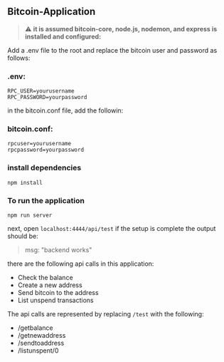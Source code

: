 ## Bitcoin-Application 

> :warning: **it is assumed bitcoin-core, node.js, nodemon, and express is installed and configured:** 

Add a .env file to the root and replace the bitcoin user and password as follows:

### .env:
```
RPC_USER=yourusername
RPC_PASSWORD=yourpassword
```
in the bitcoin.conf file, add the followin:
### bitcoin.conf:
```
rpcuser=yourusername
rpcpassword=yourpassword
```

### install dependencies
```
npm install
```

### To run the application

```
npm run server
```

next, open `localhost:4444/api/test`
if the setup is complete the output should be:
> msg: "backend works"

there are the following api calls in this application:
* Check the balance
* Create a new address
* Send bitcoin to the address
* List unspend transactions

The api calls are represented by replacing `/test` with the following:
* /getbalance
* /getnewaddress
* /sendtoaddress
* /listunspent/0


